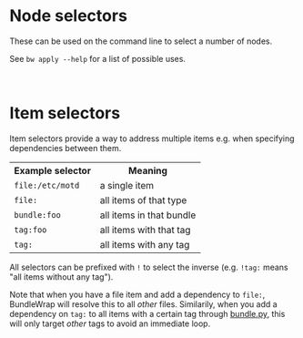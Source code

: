 # Node selectors

These can be used on the command line to select a number of nodes.

See `bw apply --help` for a list of possible uses.

<br>

# Item selectors

Item selectors provide a way to address multiple items e.g. when specifying dependencies between them.

<table>
<tr><th>Example selector</th><th>Meaning</th></tr>
<tr><td><code>file:/etc/motd</code></td><td>a single item</td></tr>
<tr><td><code>file:</code></td><td>all items of that type</td></tr>
<tr><td><code>bundle:foo</code></td><td>all items in that bundle</td></tr>
<tr><td><code>tag:foo</code></td><td>all items with that tag</td></tr>
<tr><td><code>tag:</code></td><td>all items with any tag</td></tr>
</table>

All selectors can be prefixed with `!` to select the inverse (e.g. `!tag:` means "all items without any tag").

Note that when you have a file item and add a dependency to `file:`, BundleWrap will resolve this to all *other* files. Similarily, when you add a dependency on `tag:` to all items with a certain tag through [bundle.py](../repo/bundle.py.md), this will only target *other* tags to avoid an immediate loop.
